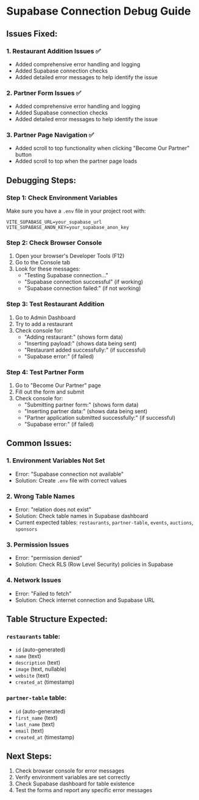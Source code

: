 # Supabase Connection Debug Guide

## Issues Fixed:

### 1. **Restaurant Addition Issues** ✅
- Added comprehensive error handling and logging
- Added Supabase connection checks
- Added detailed error messages to help identify the issue

### 2. **Partner Form Issues** ✅
- Added comprehensive error handling and logging
- Added Supabase connection checks
- Added detailed error messages to help identify the issue

### 3. **Partner Page Navigation** ✅
- Added scroll to top functionality when clicking "Become Our Partner" button
- Added scroll to top when the partner page loads

## Debugging Steps:

### Step 1: Check Environment Variables
Make sure you have a `.env` file in your project root with:
```
VITE_SUPABASE_URL=your_supabase_url
VITE_SUPABASE_ANON_KEY=your_supabase_anon_key
```

### Step 2: Check Browser Console
1. Open your browser's Developer Tools (F12)
2. Go to the Console tab
3. Look for these messages:
   - "Testing Supabase connection..."
   - "Supabase connection successful" (if working)
   - "Supabase connection failed:" (if not working)

### Step 3: Test Restaurant Addition
1. Go to Admin Dashboard
2. Try to add a restaurant
3. Check console for:
   - "Adding restaurant:" (shows form data)
   - "Inserting payload:" (shows data being sent)
   - "Restaurant added successfully:" (if successful)
   - "Supabase error:" (if failed)

### Step 4: Test Partner Form
1. Go to "Become Our Partner" page
2. Fill out the form and submit
3. Check console for:
   - "Submitting partner form:" (shows form data)
   - "Inserting partner data:" (shows data being sent)
   - "Partner application submitted successfully:" (if successful)
   - "Supabase error:" (if failed)

## Common Issues:

### 1. **Environment Variables Not Set**
- Error: "Supabase connection not available"
- Solution: Create `.env` file with correct values

### 2. **Wrong Table Names**
- Error: "relation does not exist"
- Solution: Check table names in Supabase dashboard
- Current expected tables: `restaurants`, `partner-table`, `events`, `auctions`, `sponsors`

### 3. **Permission Issues**
- Error: "permission denied"
- Solution: Check RLS (Row Level Security) policies in Supabase

### 4. **Network Issues**
- Error: "Failed to fetch"
- Solution: Check internet connection and Supabase URL

## Table Structure Expected:

### `restaurants` table:
- `id` (auto-generated)
- `name` (text)
- `description` (text)
- `image` (text, nullable)
- `website` (text)
- `created_at` (timestamp)

### `partner-table` table:
- `id` (auto-generated)
- `first_name` (text)
- `last_name` (text)
- `email` (text)
- `created_at` (timestamp)

## Next Steps:
1. Check browser console for error messages
2. Verify environment variables are set correctly
3. Check Supabase dashboard for table existence
4. Test the forms and report any specific error messages
